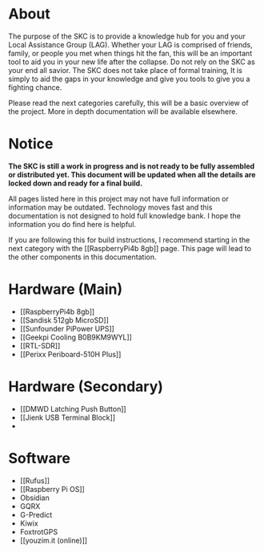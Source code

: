 # About
The purpose of the SKC is to provide a knowledge hub for you and your Local Assistance Group (LAG). Whether your LAG is comprised of friends, family, or people you met when things hit the fan, this will be an important tool to aid you in your new life after the collapse. Do not rely on the SKC as your end all savior. The SKC does not take place of formal training, It is simply to aid the gaps in your knowledge and give you tools to give you a fighting chance.

Please read the next categories carefully, this will be a basic overview of the project. More in depth documentation will be available elsewhere.
# Notice
**The SKC is still a work in progress and is not ready to be fully assembled or distributed yet. This document will be updated when all the details are locked down and ready for a final build.**

All pages listed here in this project may not have full information or information may be outdated. Technology moves fast and this documentation is not designed to hold full knowledge bank. I hope the information you do find here is helpful. 

If you are following this for build instructions, I recommend starting in the next category with the [[RaspberryPi4b 8gb]] page. This page will lead to the other components in this documentation.
# Hardware (Main)
* [[RaspberryPi4b 8gb]]
* [[Sandisk 512gb MicroSD]]
* [[Sunfounder PiPower UPS]]
* [[Geekpi Cooling B0B9KM9WYL]]
* [[RTL-SDR]]
* [[Perixx Periboard-510H Plus]]
# Hardware (Secondary)
* [[DMWD Latching Push Button]]
* [[Jienk USB Terminal Block]]
* 

# Software
* [[Rufus]]
* [[Raspberry Pi OS]]
* Obsidian
* GQRX
* G-Predict
* Kiwix
* FoxtrotGPS
* [[youzim.it (online)]]
